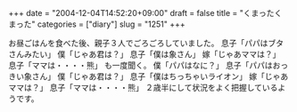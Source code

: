 +++
date = "2004-12-04T14:52:20+09:00"
draft = false
title = "くまったくまった"
categories = ["diary"]
slug = "1251"
+++

お昼ごはんを食べた後、親子３人でごろごろしていました。
息子「パパはブタさんみたい」
僕「じゃあ君は？」
息子「僕は象さん」
嫁「じゃあママは？」
息子「ママは・・・・熊」
も一度聞く。
僕「パパはなに？」
息子「パパはおっきい象さん」
僕「じゃあ君は？」
息子「僕はちっちゃいライオン」
嫁「じゃあママは？」
息子「ママは・・・・熊」
２歳半にして状況をよく把握しているようです。
